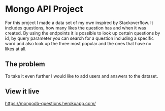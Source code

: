 # Mongo API Project

For this project I made a data set of my own inspired by Stackoverflow. It includes questions, how many likes the question has and when it was created. By using the endpoints it is possible to look up certain questions by id, by query parameter you can search for a question including a specific word and also look up the three most popular and the ones that have no likes at all. 

## The problem

To take it even further I would like to add users and answers to the dataset.  

## View it live

https://mongodb-questions.herokuapp.com/
